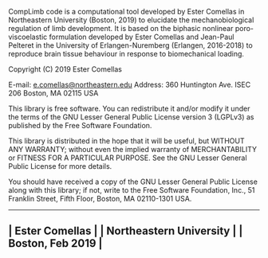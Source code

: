 
CompLimb code is a computational tool developed by Ester Comellas in Northeastern University (Boston, 2019) to elucidate the mechanobiological regulation of limb development. It is based on the biphasic nonlinear poro-viscoelastic formulation developed by Ester  Comellas and Jean-Paul Pelteret in the University of Erlangen-Nuremberg (Erlangen, 2016-2018) to reproduce brain tissue behaviour in response to biomechanical loading. 

Copyright (C) 2019  Ester Comellas

E-mail: e.comellas@northeastern.edu
Address: 360 Huntington Ave. ISEC 206
         Boston, MA 02115 USA

This library is free software. You can redistribute it and/or modify it under the terms of the GNU Lesser General Public License version 3 (LGPLv3) as published by the Free Software Foundation.

This library is distributed in the hope that it will be useful, but WITHOUT ANY WARRANTY; without even the implied warranty of MERCHANTABILITY or FITNESS FOR A PARTICULAR PURPOSE. See the GNU Lesser General Public License for more details.

You should have received a copy of the GNU Lesser General Public License along with this library; if not, write to the Free Software Foundation, Inc., 51 Franklin Street, Fifth Floor, Boston, MA  02110-1301  USA.

 -------------------------
| Ester Comellas          |
| Northeastern University |
| Boston, Feb 2019		  |
 -------------------------